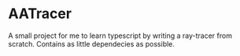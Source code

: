 AATracer
======
A small project for me to learn typescript by writing a ray-tracer from scratch.
Contains as little dependecies as possible.